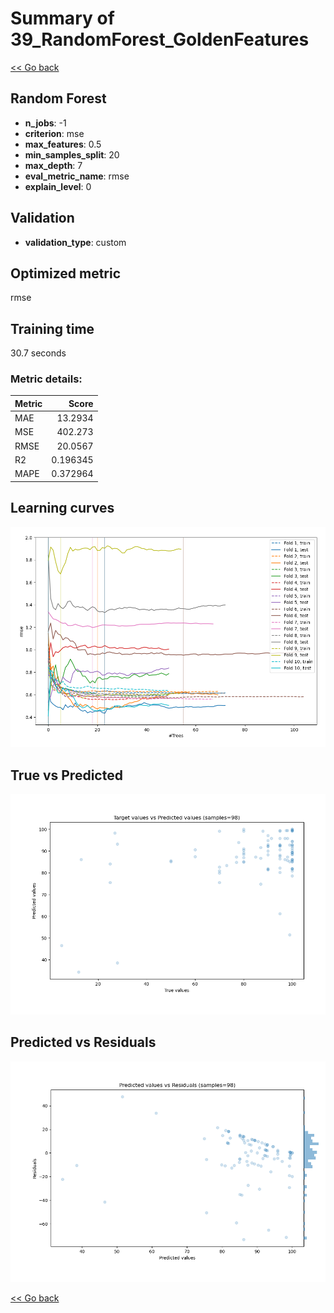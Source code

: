 # Summary of 39_RandomForest_GoldenFeatures

[<< Go back](../README.md)


## Random Forest
- **n_jobs**: -1
- **criterion**: mse
- **max_features**: 0.5
- **min_samples_split**: 20
- **max_depth**: 7
- **eval_metric_name**: rmse
- **explain_level**: 0

## Validation
 - **validation_type**: custom

## Optimized metric
rmse

## Training time

30.7 seconds

### Metric details:
| Metric   |      Score |
|:---------|-----------:|
| MAE      |  13.2934   |
| MSE      | 402.273    |
| RMSE     |  20.0567   |
| R2       |   0.196345 |
| MAPE     |   0.372964 |



## Learning curves
![Learning curves](learning_curves.png)
## True vs Predicted

![True vs Predicted](true_vs_predicted.png)


## Predicted vs Residuals

![Predicted vs Residuals](predicted_vs_residuals.png)



[<< Go back](../README.md)
